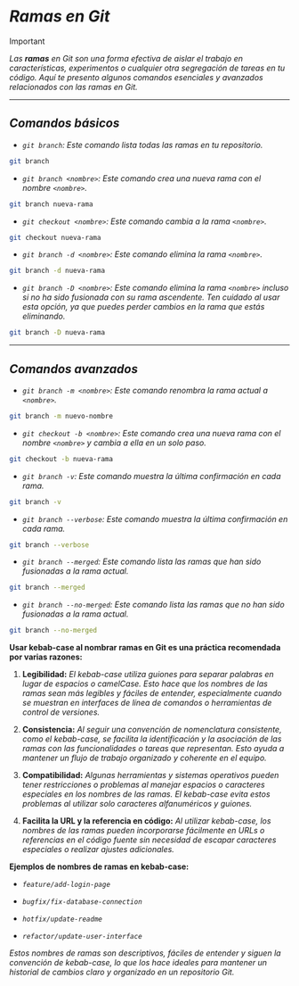 <!-- Autor: Daniel Benjamin Perez Morales -->
<!-- GitHub: https://github.com/DanielBenjaminPerezMoralesDev13 -->
<!-- Gitlab: https://gitlab.com/DanielBenjaminPerezMoralesDev13 -->
<!-- Correo electrónico: danielperezdev@proton.me -->

# ***Ramas en Git***

> [!IMPORTANT]
> *Las **ramas** en Git son una forma efectiva de aislar el trabajo en características, experimentos o cualquier otra segregación de tareas en tu código. Aquí te presento algunos comandos esenciales y avanzados relacionados con las ramas en Git.*

---

## ***Comandos básicos***

- *`git branch`: Este comando lista todas las ramas en tu repositorio.*

```bash
git branch
```

- *`git branch <nombre>`: Este comando crea una nueva rama con el nombre `<nombre>`.*

```bash
git branch nueva-rama
```

- *`git checkout <nombre>`: Este comando cambia a la rama `<nombre>`.*

```bash
git checkout nueva-rama
```

- *`git branch -d <nombre>`: Este comando elimina la rama `<nombre>`.*

```bash
git branch -d nueva-rama
```

- *`git branch -D <nombre>`: Este comando elimina la rama `<nombre>` incluso si no ha sido fusionada con su rama ascendente. Ten cuidado al usar esta opción, ya que puedes perder cambios en la rama que estás eliminando.*

```bash
git branch -D nueva-rama
```

---

## ***Comandos avanzados***

- *`git branch -m <nombre>`: Este comando renombra la rama actual a `<nombre>`.*

```bash
git branch -m nuevo-nombre
```

- *`git checkout -b <nombre>`: Este comando crea una nueva rama con el nombre `<nombre>` y cambia a ella en un solo paso.*

```bash
git checkout -b nueva-rama
```

- *`git branch -v`: Este comando muestra la última confirmación en cada rama.*

```bash
git branch -v
```

- *`git branch --verbose`: Este comando muestra la última confirmación en cada rama.*

```bash
git branch --verbose
```

- *`git branch --merged`: Este comando lista las ramas que han sido fusionadas a la rama actual.*

```bash
git branch --merged
```

- *`git branch --no-merged`: Este comando lista las ramas que no han sido fusionadas a la rama actual.*

```bash
git branch --no-merged
```

**Usar kebab-case al nombrar ramas en Git es una práctica recomendada por varias razones:**

1. **Legibilidad:** *El kebab-case utiliza guiones para separar palabras en lugar de espacios o camelCase. Esto hace que los nombres de las ramas sean más legibles y fáciles de entender, especialmente cuando se muestran en interfaces de línea de comandos o herramientas de control de versiones.*

2. **Consistencia:** *Al seguir una convención de nomenclatura consistente, como el kebab-case, se facilita la identificación y la asociación de las ramas con las funcionalidades o tareas que representan. Esto ayuda a mantener un flujo de trabajo organizado y coherente en el equipo.*

3. **Compatibilidad:** *Algunas herramientas y sistemas operativos pueden tener restricciones o problemas al manejar espacios o caracteres especiales en los nombres de las ramas. El kebab-case evita estos problemas al utilizar solo caracteres alfanuméricos y guiones.*

4. **Facilita la URL y la referencia en código:** *Al utilizar kebab-case, los nombres de las ramas pueden incorporarse fácilmente en URLs o referencias en el código fuente sin necesidad de escapar caracteres especiales o realizar ajustes adicionales.*

**Ejemplos de nombres de ramas en kebab-case:**

- *`feature/add-login-page`*

- *`bugfix/fix-database-connection`*

- *`hotfix/update-readme`*

- *`refactor/update-user-interface`*

*Estos nombres de ramas son descriptivos, fáciles de entender y siguen la convención de kebab-case, lo que los hace ideales para mantener un historial de cambios claro y organizado en un repositorio Git.*
